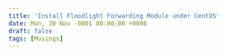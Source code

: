 ```yaml
---
title: 'Install Floodlight Forwarding Module under CentOS'
date: Mon, 30 Nov -0001 00:00:00 +0000
draft: false
tags: [Musings]
---
```


